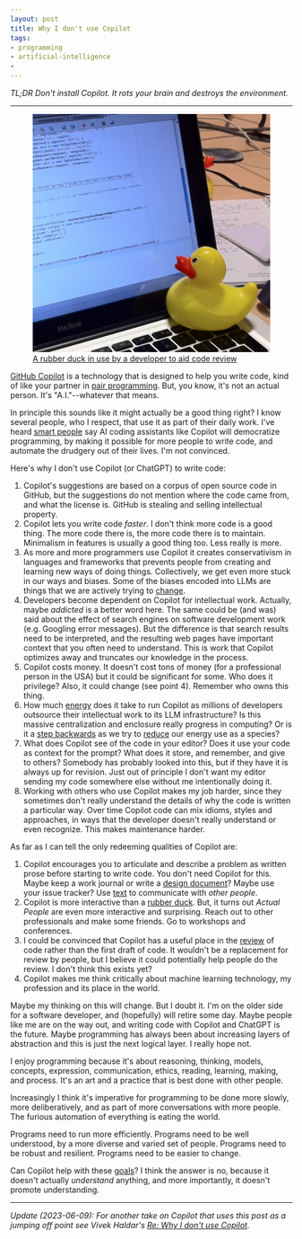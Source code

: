 ```yaml
---
layout: post
title: Why I don't use Copilot
tags:
- programming
- artificial-intelligence
-
---
```


*TL;DR Don't install Copilot. It rots your brain and destroys the environment.*

---

<figure>
  <img src="/images/rubber-duck.jpg" class="img-fluid">
  <figcaption><a href="https://commons.wikimedia.org/wiki/File:Rubber_duck_assisting_with_debugging.jpg">A rubber duck in use by a developer to aid code review</a></figcaption>
</figure>

[GitHub Copilot] is a technology that is designed to help you write code, kind of like your partner in [pair programming]. But, you know, it's not an actual person. It's "A.I."--whatever that means.

In principle this sounds like it might actually be a good thing right? I know several people, who I respect, that use it as part of their daily work. I've heard [smart people] say AI coding assistants like Copilot will democratize programming, by making it possible for more people to write code, and automate the drudgery out of their lives. I'm not convinced.

Here's why I don't use Copilot (or ChatGPT) to write code:

1. Copilot's suggestions are based on a corpus of open source code in GitHub, but the suggestions do not mention where the code came from, and what the license is. GitHub is stealing and selling intellectual property.
2. Copilot lets you write code *faster*. I don't think more code is a good thing. The more code there is, the more code there is to maintain. Minimalism in features is usually a good thing too. Less really is more.
3. As more and more programmers use Copilot it creates conservativism in languages and frameworks that prevents people from creating and learning new ways of doing things. Collectively, we get even more stuck in our ways and biases. Some of the biases encoded into LLMs are things that we are actively trying to [change].
4. Developers become dependent on Copilot for intellectual work. Actually, maybe *addicted* is a better word here. The same could be (and was) said about the effect of search engines on software development work (e.g. Googling error messages). But the difference is that search results need to be interpreted, and the resulting web pages have important context that you often need to understand. This is work that Copilot optimizes away and truncates our knowledge in the process.
5. Copilot costs money. It doesn't cost tons of money (for a professional person in the USA) but it could be significant for some. Who does it privilege? Also, it could change (see point 4). Remember who owns this thing.
6. How much [energy] does it take to run Copilot as millions of developers outsource their intellectual work to its LLM infrastructure? Is this massive centralization and enclosure really progress in computing? Or is it a [step backwards] as we try to [reduce] our energy use as a species?
7. What does Copilot see of the code in your editor? Does it use your code as context for the prompt? What does it store, and remember, and give to others? Somebody has probably looked into this, but if they have it is always up for revision. Just out of principle I don't want my editor sending my code somewhere else without me intentionally doing it.
8. Working with others who use Copilot makes my job harder, since they sometimes don't really understand the details of why the code is written a particular way. Over time Copilot code can mix idioms, styles and approaches, in ways that the developer doesn't really understand or even recognize. This makes maintenance harder.

As far as I can tell the only redeeming qualities of Copilot are:

1. Copilot encourages you to articulate and describe a problem as written prose before starting to write code. You don't need Copilot for this. Maybe keep a work journal or write a [design document]? Maybe use your issue tracker? Use [text] to communicate with *other people*.
2. Copilot is more interactive than a [rubber duck]. But, it turns out *Actual People* are even more interactive and surprising. Reach out to other professionals and make some friends. Go to workshops and conferences.
3. I could be convinced that Copilot has a useful place in the [review] of code rather than the first draft of code. It wouldn't be a replacement for review by people, but I believe it could potentially help people do the review. I don't think this exists yet?
5. Copilot makes me think critically about machine learning technology, my profession and its place in the world.

Maybe my thinking on this will change. But I doubt it. I'm on the older side for a software developer, and (hopefully) will retire some day. Maybe people like me are on the way out, and writing code with Copilot and ChatGPT is the future. Maybe programming has always been about increasing layers of abstraction and this is just the next logical layer. I really hope not.

I enjoy programming because it's about reasoning, thinking, models, concepts, expression, communication, ethics, reading, learning, making, and process. It's an art and a practice that is best done with other people.

Increasingly I think it's imperative for programming to be done more slowly, more deliberatively, and as part of more conversations with more people. The furious automation of everything is eating the world.

Programs need to run more efficiently. Programs need to be well understood, by a more diverse and varied set of people. Programs need to be robust and resilient. Programs need to be easier to change.

Can Copilot help with these [goals]? I think the answer is no, because it doesn't actually *understand* anything, and more importantly, it doesn't promote understanding.

---

*Update (2023-06-09): For another take on Copilot that uses this post as a jumping off point see Vivek Haldar's [Re: Why I don't use Copilot].*

[goals]: https://permacomputing.net/
[Re: Why I don't use Copilot]: https://vivekhaldar.com/articles/re--why-i-don-t-use-copilot/
[GitHub Copilot]: https://en.wikipedia.org/wiki/GitHub_Copilot
[pair programming]: https://en.wikipedia.org/wiki/Pair_programming
[rubber duck]: https://en.wikipedia.org/wiki/Rubber_duck_debugging
[smart people]: https://changelog.com/podcast/534
[change]: https://www.wired.com/story/tech-confronts-use-labels-master-slave/
[text]: https://graydon2.dreamwidth.org/193447.html
[energy]: https://dl.acm.org/doi/pdf/10.1145/3442188.3445922
[step backwards]: https://www.washingtonpost.com/technology/2023/06/05/chatgpt-hidden-cost-gpu-compute/
[design document]: https://en.wikipedia.org/wiki/Software_design_description
[review]: https://en.wikipedia.org/wiki/Code_review
[reduce]: https://www.jasonhickel.org/less-is-more
